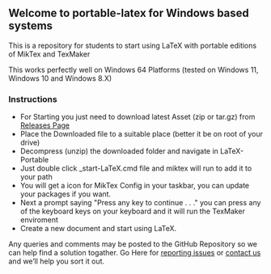 ## Welcome to portable-latex for Windows based systems

This is a repository for students to start using LaTeX with portable editions of MikTex and TexMaker

This works perfectly well on Windows 64 Platforms (tested on Windows 11, Windows 10 and Windows 8.X)

### Instructions

- For Starting you just need to download latest Asset (zip or tar.gz) from [Releases Page](https://github.com/zoobiaameer/portable-latex/releases)
- Place the Downloaded file to a suitable place (better it be on root of your drive)
- Decompress (unzip) the downloaded folder and navigate in LaTeX-Portable
- Just double click _start-LaTeX.cmd file and miktex will run to add it to your path
- You will get a icon for MikTex Config in your taskbar, you can update your packages if you want.
- Next a prompt saying "Press any key to continue . . ." you can press any of the keyboard keys on your keyboard and it will run the TexMaker enviroment
- Create a new document and start using LaTeX.

Any queries and comments may be posted to the GitHub Repository so we can help find a solution togather.
Go Here for [reporting issues](https://github.com/zoobiaameer/portable-latex/issues) or [contact us](https://zoobia.khattak.info/) and we’ll help you sort it out.
